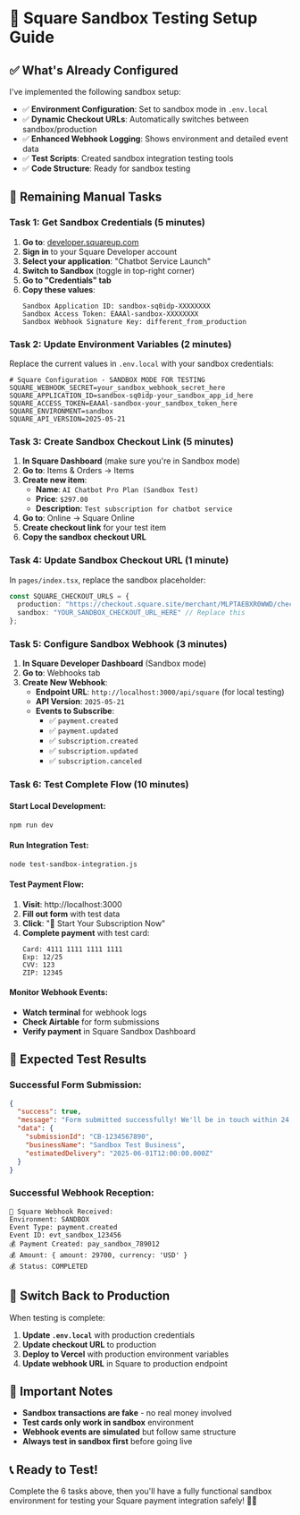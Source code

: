 # 🧪 Square Sandbox Testing Setup Guide

## ✅ What's Already Configured

I've implemented the following sandbox setup:

- ✅ **Environment Configuration**: Set to sandbox mode in `.env.local`
- ✅ **Dynamic Checkout URLs**: Automatically switches between sandbox/production
- ✅ **Enhanced Webhook Logging**: Shows environment and detailed event data
- ✅ **Test Scripts**: Created sandbox integration testing tools
- ✅ **Code Structure**: Ready for sandbox testing

## 🔧 Remaining Manual Tasks

### **Task 1: Get Sandbox Credentials (5 minutes)**

1. **Go to**: [developer.squareup.com](https://developer.squareup.com)
2. **Sign in** to your Square Developer account
3. **Select your application**: "Chatbot Service Launch"
4. **Switch to Sandbox** (toggle in top-right corner)
5. **Go to "Credentials" tab**
6. **Copy these values**:
   ```
   Sandbox Application ID: sandbox-sq0idp-XXXXXXXX
   Sandbox Access Token: EAAAl-sandbox-XXXXXXXX
   Sandbox Webhook Signature Key: different_from_production
   ```

### **Task 2: Update Environment Variables (2 minutes)**

Replace the current values in `.env.local` with your sandbox credentials:

```env
# Square Configuration - SANDBOX MODE FOR TESTING
SQUARE_WEBHOOK_SECRET=your_sandbox_webhook_secret_here
SQUARE_APPLICATION_ID=sandbox-sq0idp-your_sandbox_app_id_here
SQUARE_ACCESS_TOKEN=EAAAl-sandbox-your_sandbox_token_here
SQUARE_ENVIRONMENT=sandbox
SQUARE_API_VERSION=2025-05-21
```

### **Task 3: Create Sandbox Checkout Link (5 minutes)**

1. **In Square Dashboard** (make sure you're in Sandbox mode)
2. **Go to**: Items & Orders → Items
3. **Create new item**:
   - **Name**: `AI Chatbot Pro Plan (Sandbox Test)`
   - **Price**: `$297.00`
   - **Description**: `Test subscription for chatbot service`
4. **Go to**: Online → Square Online
5. **Create checkout link** for your test item
6. **Copy the sandbox checkout URL**

### **Task 4: Update Sandbox Checkout URL (1 minute)**

In `pages/index.tsx`, replace the sandbox placeholder:

```typescript
const SQUARE_CHECKOUT_URLS = {
  production: "https://checkout.square.site/merchant/MLPTAEBXR0WWD/checkout/GYSOBO3BXN3GTCISHBZEFIDV",
  sandbox: "YOUR_SANDBOX_CHECKOUT_URL_HERE" // Replace this
};
```

### **Task 5: Configure Sandbox Webhook (3 minutes)**

1. **In Square Developer Dashboard** (Sandbox mode)
2. **Go to**: Webhooks tab
3. **Create New Webhook**:
   - **Endpoint URL**: `http://localhost:3000/api/square` (for local testing)
   - **API Version**: `2025-05-21`
   - **Events to Subscribe**:
     - ✅ `payment.created`
     - ✅ `payment.updated`
     - ✅ `subscription.created`
     - ✅ `subscription.updated`
     - ✅ `subscription.canceled`

### **Task 6: Test Complete Flow (10 minutes)**

#### **Start Local Development**:
```bash
npm run dev
```

#### **Run Integration Test**:
```bash
node test-sandbox-integration.js
```

#### **Test Payment Flow**:
1. **Visit**: http://localhost:3000
2. **Fill out form** with test data
3. **Click**: "🚀 Start Your Subscription Now"
4. **Complete payment** with test card:
   ```
   Card: 4111 1111 1111 1111
   Exp: 12/25
   CVV: 123
   ZIP: 12345
   ```

#### **Monitor Webhook Events**:
- **Watch terminal** for webhook logs
- **Check Airtable** for form submissions
- **Verify payment** in Square Sandbox Dashboard

## 🎯 **Expected Test Results**

### **Successful Form Submission**:
```json
{
  "success": true,
  "message": "Form submitted successfully! We'll be in touch within 24 hours.",
  "data": {
    "submissionId": "CB-1234567890",
    "businessName": "Sandbox Test Business",
    "estimatedDelivery": "2025-06-01T12:00:00.000Z"
  }
}
```

### **Successful Webhook Reception**:
```
🔔 Square Webhook Received:
Environment: SANDBOX
Event Type: payment.created
Event ID: evt_sandbox_123456
💰 Payment Created: pay_sandbox_789012
💰 Amount: { amount: 29700, currency: 'USD' }
💰 Status: COMPLETED
```

## 🔄 **Switch Back to Production**

When testing is complete:

1. **Update `.env.local`** with production credentials
2. **Update checkout URL** to production
3. **Deploy to Vercel** with production environment variables
4. **Update webhook URL** in Square to production endpoint

## 🚨 **Important Notes**

- **Sandbox transactions are fake** - no real money involved
- **Test cards only work in sandbox** environment
- **Webhook events are simulated** but follow same structure
- **Always test in sandbox first** before going live

## 📞 **Ready to Test!**

Complete the 6 tasks above, then you'll have a fully functional sandbox environment for testing your Square payment integration safely! 🧪✅

